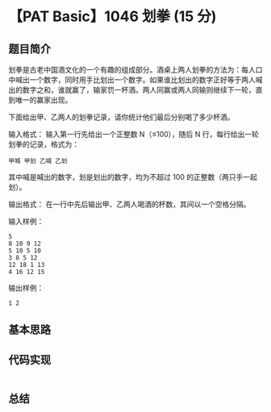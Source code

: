# 【PAT Basic】1046 划拳 (15 分)

## 题目简介

划拳是古老中国酒文化的一个有趣的组成部分。酒桌上两人划拳的方法为：每人口中喊出一个数字，同时用手比划出一个数字。如果谁比划出的数字正好等于两人喊出的数字之和，谁就赢了，输家罚一杯酒。两人同赢或两人同输则继续下一轮，直到唯一的赢家出现。

下面给出甲、乙两人的划拳记录，请你统计他们最后分别喝了多少杯酒。

输入格式：
输入第一行先给出一个正整数 N（≤100），随后 N 行，每行给出一轮划拳的记录，格式为：

```
甲喊 甲划 乙喊 乙划
```

其中喊是喊出的数字，划是划出的数字，均为不超过 100 的正整数（两只手一起划）。

输出格式：
在一行中先后输出甲、乙两人喝酒的杯数，其间以一个空格分隔。

输入样例：
```
5
8 10 9 12
5 10 5 10
3 8 5 12
12 18 1 13
4 16 12 15
```

输出样例：
```
1 2
```

## 基本思路

## 代码实现

```cpp

```

## 总结